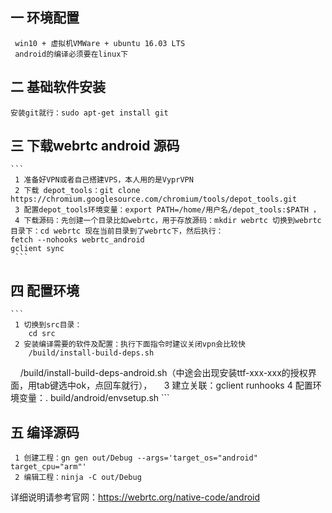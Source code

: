 ## 一 环境配置
     win10 + 虚拟机VMWare + ubuntu 16.03 LTS  
     android的编译必须要在linux下

## 二 基础软件安装
    安装git就行：sudo apt-get install git

## 三 下载webrtc android 源码
	```
     1 准备好VPN或者自己搭建VPS，本人用的是VyprVPN
     2 下载 depot_tools：git clone https://chromium.googlesource.com/chromium/tools/depot_tools.git
     3 配置depot_tools环境变量：export PATH=/home/用户名/depot_tools:$PATH ，
     4 下载源码：先创建一个目录比如webrtc，用于存放源码：mkdir webrtc 切换到webrtc目录下：cd webrtc 现在当前目录到了webrtc下，然后执行：
	fetch --nohooks webrtc_android
	gclient sync
     ```
## 四 配置环境
	```
     1 切换到src目录：
     	cd src
     2 安装编译需要的软件及配置：执行下面指令时建议关闭vpn会比较快
     	/build/install-build-deps.sh
     	/build/install-build-deps-android.sh（中途会出现安装ttf-xxx-xxx的授权界面，用tab键选中ok，点回车就行），
     3 建立关联：gclient runhooks
     4 配置环境变量：. build/android/envsetup.sh
     ```
## 五 编译源码
     1 创建工程：gn gen out/Debug --args='target_os="android" target_cpu="arm"'
     2 编辑工程：ninja -C out/Debug


详细说明请参考官网：https://webrtc.org/native-code/android
